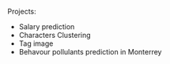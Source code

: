 Projects:
- Salary prediction
- Characters Clustering
- Tag image
- Behavour pollulants prediction in Monterrey
  
